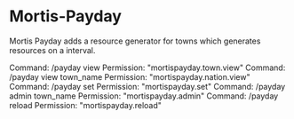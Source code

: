 # Mortis-Payday
Mortis Payday adds a resource generator for towns which generates resources on a interval.

Command: /payday view
Permission: "mortispayday.town.view"
Command: /payday view town_name
Permission: "mortispayday.nation.view"
Command: /payday set
Permission: "mortispayday.set"
Command: /payday admin town_name
Permission: "mortispayday.admin"
Command: /payday reload
Permission: "mortispayday.reload"
